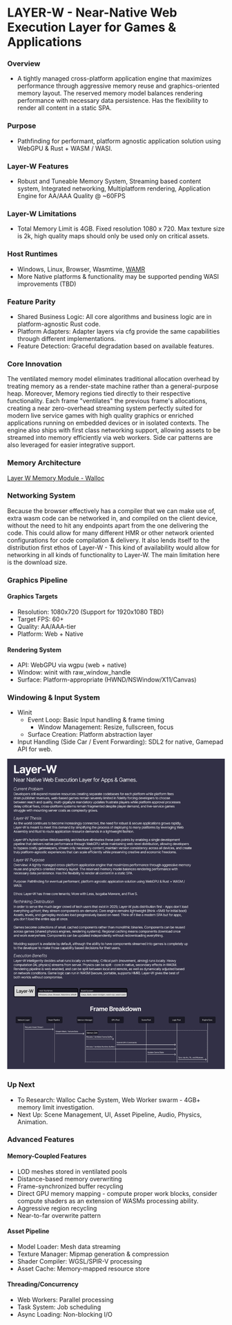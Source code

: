 # LAYER-W - Near-Native Web Execution Layer for Games & Applications

### Overview

- A tightly managed cross-platform application engine that maximizes performance through aggressive memory reuse and graphics-oriented memory layout.
  The reserved memory model balances rendering performance with necessary data persistence. Has the flexibility to render all content in a static SPA.

### Purpose

- Pathfinding for performant, platform agnostic application solution using WebGPU & Rust + WASM / WASI.

### Layer-W Features

- Robust and Tuneable Memory System, Streaming based content system, Integrated networking, Multiplatform rendering, Application Engine for AA/AAA Quality @ ~60FPS

### Layer-W Limitations

- Total Memory Limit is 4GB. Fixed resolution 1080 x 720. Max texture size is 2k, high quality maps should only be used only on critical assets.

### Host Runtimes

- Windows, Linux, Browser, Wasmtime, [WAMR](https://github.com/bytecodealliance/wasm-micro-runtime/tree/main)
- More Native platforms & functionality may be supported pending WASI improvements (TBD)

### Feature Parity

- Shared Business Logic: All core algorithms and business logic are in platform-agnostic Rust code.
- Platform Adapters: Adapter layers via cfg provide the same capabilities through different implementations.
- Feature Detection: Graceful degradation based on available features.

### Core Innovation

The ventilated memory model eliminates traditional allocation overhead by treating memory as a render-state machine rather than a general-purpose heap. Moreover, Memory regions tied directly to their respective functionality. Each frame "ventilates" the previous frame's allocations, creating a near zero-overhead streaming system perfectly suited for modern live service games with high quality graphics or enriched applications running on embedded devices or in isolated contexts. The engine also ships with first class networking support, allowing assets to be streamed into memory efficiently via web workers. Side car patterns are also leveraged for easier integrative support.

### Memory Architecture

[Layer W Memory Module - Walloc](../../walloc/walloc.md)

### Networking System

Because the browser effectively has a compiler that we can make use of, extra wasm code can be networked in, and compiled on the client device, without the need to hit any endpoints apart from the one delivering the code. This could allow for many different HMR or other network oriented configurations for code compilation & delivery. It also lends itself to the distribution first ethos of Layer-W - This kind of availability would allow for networking in all kinds of functionality to Layer-W. The main limitation here is the download size.

### Graphics Pipeline

#### Graphics Targets

- Resolution: 1080x720 (Support for 1920x1080 TBD)
- Target FPS: 60+
- Quality: AA/AAA-tier
- Platform: Web + Native

#### Rendering System

- API: WebGPU via wgpu (web + native)
- Window: winit with raw_window_handle
- Surface: Platform-appropriate (HWND/NSWindow/X11/Canvas)

### Windowing & Input System

- Winit
  - Event Loop: Basic Input handling & frame timing
    - Window Management: Resize, fullscreen, focus
  - Surface Creation: Platform abstraction layer
- Input Handling (Side Car / Event Forwarding): SDL2 for native, Gamepad API for web.

![img](./img/LayerW.png)

### Up Next

- To Research: Walloc Cache System, Web Worker swarm - 4GB+ memory limit investigation.
- Next Up: Scene Management, UI, Asset Pipeline, Audio, Physics, Animation.

### Advanced Features

#### Memory-Coupled Features

- LOD meshes stored in ventilated pools
- Distance-based memory overwriting
- Frame-synchronized buffer recycling
- Direct GPU memory mapping - compute proper work blocks, consider compute shaders as an extension of WASMs processing ability.
- Aggressive region recycling
- Near-to-far overwrite pattern

#### Asset Pipeline

- Model Loader: Mesh data streaming
- Texture Manager: Mipmap generation & compression
- Shader Compiler: WGSL/SPIR-V processing
- Asset Cache: Memory-mapped resource store

#### Threading/Concurrency

- Web Workers: Parallel processing
- Task System: Job scheduling
- Async Loading: Non-blocking I/O
